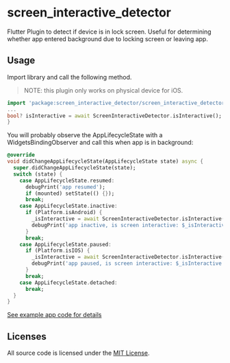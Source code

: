 # screen_interactive_detector

Flutter Plugin to detect if device is in lock screen.
Useful for determining whether app entered background due to locking screen or leaving app.

## Usage

Import library and call the following method.
> NOTE: this plugin only works on physical device for iOS.

```dart
import 'package:screen_interactive_detector/screen_interactive_detector.dart';
...
bool? isInteractive = await ScreenInteractiveDetector.isInteractive();
}
```

You will probably observe the AppLifecycleState with a WidgetsBindingObserver and call this when app is in background:

```dart
@override
void didChangeAppLifecycleState(AppLifecycleState state) async {
  super.didChangeAppLifecycleState(state);
  switch (state) {
    case AppLifecycleState.resumed:
      debugPrint('app resumed');
      if (mounted) setState(() {});
      break;
    case AppLifecycleState.inactive:
      if (Platform.isAndroid) {
        _isInteractive = await ScreenInteractiveDetector.isInteractive();
        debugPrint('app inactive, is screen interactive: $_isInteractive');
      }
      break;
    case AppLifecycleState.paused:
      if (Platform.isIOS) {
        _isInteractive = await ScreenInteractiveDetector.isInteractive();
        debugPrint('app paused, is screen interactive: $_isInteractive');
      }
      break;
    case AppLifecycleState.detached:
      break;
  }
}
```

[See example app code for details](/example/lib/main.dart)

## Licenses

All source code is licensed under the [MIT License](/LICENSE).

